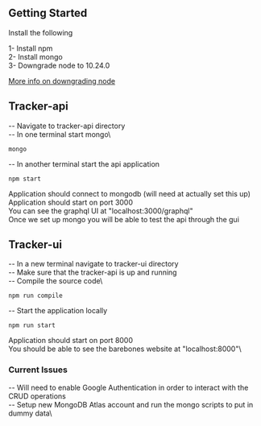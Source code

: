 ## Getting Started

Install the following

1- Install npm\
2- Install mongo\
3- Downgrade node to 10.24.0

[More info on downgrading node](https://stackoverflow.com/questions/47008159/how-to-downgrade-node-version)

## Tracker-api

-- Navigate to tracker-api directory\
-- In one terminal start mongo\

```console
mongo
```

-- In another terminal start the api application

```console
npm start
```

Application should connect to mongodb (will need at actually set this up)\
Application should start on port 3000\
You can see the graphql UI at "localhost:3000/graphql"\
Once we set up mongo you will be able to test the api through the gui

## Tracker-ui

-- In a new terminal navigate to tracker-ui directory\
-- Make sure that the tracker-api is up and running\
-- Compile the source code\

```console
npm run compile
```

-- Start the application locally

```console
npm run start
```

Application should start on port 8000\
You should be able to see the barebones website at "localhost:8000"\

### Current Issues

-- Will need to enable Google Authentication in order to interact with the CRUD operations\
-- Setup new MongoDB Atlas account and run the mongo scripts to put in dummy data\

